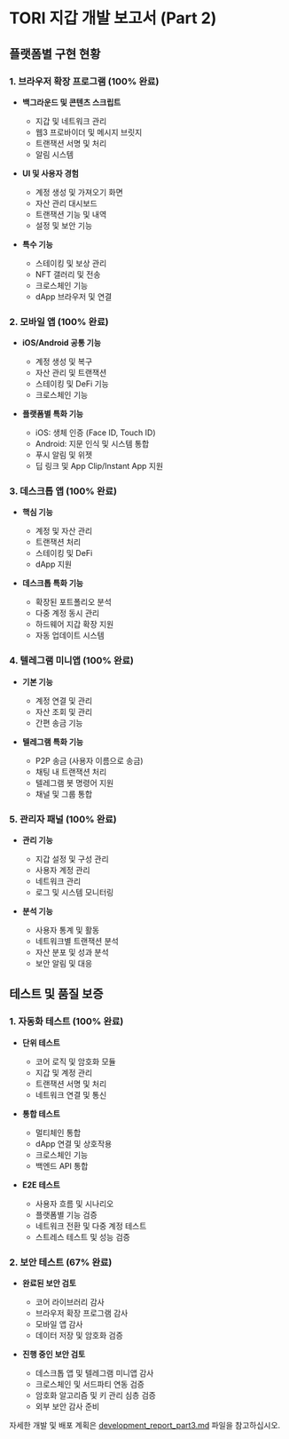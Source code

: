 # TORI 지갑 개발 보고서 (Part 2)

## 플랫폼별 구현 현황

### 1. 브라우저 확장 프로그램 (100% 완료)

- **백그라운드 및 콘텐츠 스크립트**
  - 지갑 및 네트워크 관리
  - 웹3 프로바이더 및 메시지 브릿지
  - 트랜잭션 서명 및 처리
  - 알림 시스템

- **UI 및 사용자 경험**
  - 계정 생성 및 가져오기 화면
  - 자산 관리 대시보드
  - 트랜잭션 기능 및 내역
  - 설정 및 보안 기능

- **특수 기능**
  - 스테이킹 및 보상 관리
  - NFT 갤러리 및 전송
  - 크로스체인 기능
  - dApp 브라우저 및 연결

### 2. 모바일 앱 (100% 완료)

- **iOS/Android 공통 기능**
  - 계정 생성 및 복구
  - 자산 관리 및 트랜잭션
  - 스테이킹 및 DeFi 기능
  - 크로스체인 기능

- **플랫폼별 특화 기능**
  - iOS: 생체 인증 (Face ID, Touch ID)
  - Android: 지문 인식 및 시스템 통합
  - 푸시 알림 및 위젯
  - 딥 링크 및 App Clip/Instant App 지원

### 3. 데스크톱 앱 (100% 완료)

- **핵심 기능**
  - 계정 및 자산 관리
  - 트랜잭션 처리
  - 스테이킹 및 DeFi
  - dApp 지원

- **데스크톱 특화 기능**
  - 확장된 포트폴리오 분석
  - 다중 계정 동시 관리
  - 하드웨어 지갑 확장 지원
  - 자동 업데이트 시스템

### 4. 텔레그램 미니앱 (100% 완료)

- **기본 기능**
  - 계정 연결 및 관리
  - 자산 조회 및 관리
  - 간편 송금 기능

- **텔레그램 특화 기능**
  - P2P 송금 (사용자 이름으로 송금)
  - 채팅 내 트랜잭션 처리
  - 텔레그램 봇 명령어 지원
  - 채널 및 그룹 통합

### 5. 관리자 패널 (100% 완료)

- **관리 기능**
  - 지갑 설정 및 구성 관리
  - 사용자 계정 관리
  - 네트워크 관리
  - 로그 및 시스템 모니터링

- **분석 기능**
  - 사용자 통계 및 활동
  - 네트워크별 트랜잭션 분석
  - 자산 분포 및 성과 분석
  - 보안 알림 및 대응

## 테스트 및 품질 보증

### 1. 자동화 테스트 (100% 완료)

- **단위 테스트**
  - 코어 로직 및 암호화 모듈
  - 지갑 및 계정 관리
  - 트랜잭션 서명 및 처리
  - 네트워크 연결 및 통신

- **통합 테스트**
  - 멀티체인 통합
  - dApp 연결 및 상호작용
  - 크로스체인 기능
  - 백엔드 API 통합

- **E2E 테스트**
  - 사용자 흐름 및 시나리오
  - 플랫폼별 기능 검증
  - 네트워크 전환 및 다중 계정 테스트
  - 스트레스 테스트 및 성능 검증

### 2. 보안 테스트 (67% 완료)

- **완료된 보안 검토**
  - 코어 라이브러리 감사
  - 브라우저 확장 프로그램 감사
  - 모바일 앱 감사
  - 데이터 저장 및 암호화 검증

- **진행 중인 보안 검토**
  - 데스크톱 앱 및 텔레그램 미니앱 감사
  - 크로스체인 및 서드파티 연동 검증
  - 암호화 알고리즘 및 키 관리 심층 검증
  - 외부 보안 감사 준비

자세한 개발 및 배포 계획은 [development_report_part3.md](development_report_part3.md) 파일을 참고하십시오.